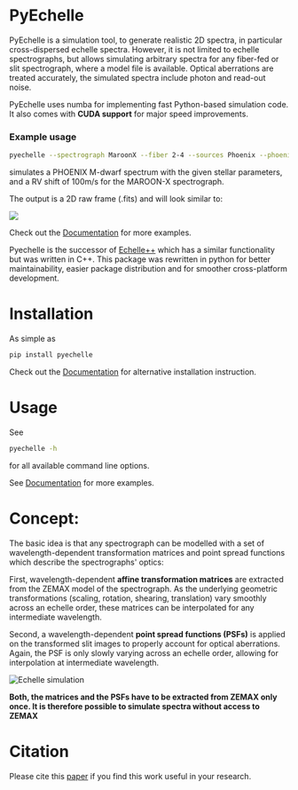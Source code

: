 # PyEchelle

PyEchelle is a simulation tool, to generate realistic 2D spectra, in particular cross-dispersed echelle spectra.
However, it is not limited to echelle spectrographs, but allows simulating arbitrary spectra for any fiber-fed or slit
spectrograph, where a model file is available. Optical aberrations are treated accurately, the simulated spectra include
photon and read-out noise.

PyEchelle uses numba for implementing fast Python-based simulation code. It also comes with **CUDA support** for major
speed improvements.

### Example usage

```bash
pyechelle --spectrograph MaroonX --fiber 2-4 --sources Phoenix --phoenix_t_eff 3500 -t 10 --rv 100 -o mdwarf.fit
```

simulates a PHOENIX M-dwarf spectrum with the given stellar parameters, and a RV shift of 100m/s for the MAROON-X
spectrograph.

The output is a 2D raw frame (.fits) and will look similar to:

![](https://gitlab.com/Stuermer/pyechelle/-/raw/master/docs/source/_static/plots/mdwarf.jpg "")

Check out the [Documentation](https://stuermer.gitlab.io/pyechelle/usage.html) for more examples.

Pyechelle is the successor of [Echelle++](https://github.com/Stuermer/EchelleSimulator) which has a similar
functionality but was written in C++. This package was rewritten in python for better maintainability, easier package
distribution and for smoother cross-platform development.

# Installation

As simple as

```bash
pip install pyechelle
```

Check out the [Documentation](https://stuermer.gitlab.io/pyechelle/installation.html) for alternative installation instruction.

# Usage

See

```bash
pyechelle -h
```

for all available command line options.

See [Documentation](https://stuermer.gitlab.io/pyechelle/usage.html) for more examples.

# Concept:

The basic idea is that any spectrograph can be modelled with a set of wavelength-dependent transformation matrices and
point spread functions which describe the spectrographs' optics:

First, wavelength-dependent **affine transformation matrices** are extracted from the ZEMAX model of the spectrograph.
As the underlying geometric transformations (scaling, rotation, shearing, translation) vary smoothly across an echelle
order, these matrices can be interpolated for any intermediate wavelength.

Second, a wavelength-dependent **point spread functions (PSFs)** is applied on the transformed slit images to properly
account for optical aberrations. Again, the PSF is only slowly varying across an echelle order, allowing for
interpolation at intermediate wavelength.

![Echelle simulation](https://gitlab.com/Stuermer/pyechelle/-/blob/master/docs/source/_static/plots/intro.png "Echelle simulation")

**Both, the matrices and the PSFs have to be extracted from ZEMAX only once. It is therefore possible to simulate
spectra without access to ZEMAX**

# Citation

Please cite this [paper](http://dx.doi.org/10.1088/1538-3873/aaec2e) if you find this work useful in your research.
